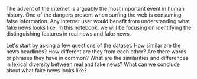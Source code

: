 The advent of the internet is arguably the most important event in human history. One of the dangers present when surfing the web is consuming false information. Any internet user would benefit from understanding what fake news looks like. In this notebook, we will be focusing on identifying the distinguishing features in real news and fake news.

Let's start by asking a few questions of the dataset. How similar are the news headlines? How different are they from each other? Are there words or phrases they have in common? What are the similarities and differences in lexical diversity between real and fake news? What can we conclude about what fake news looks like?
